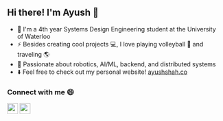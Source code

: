 ## Hi there! I'm Ayush 👋 
- 🏫 I'm a 4th year Systems Design Engineering student at the University of Waterloo
- ⚡ Besides creating cool projects 💻, I love playing volleyball 🏐 and traveling 🌎
- 🌱 Passionate about robotics, AI/ML, backend, and distributed systems
- ⬇️ Feel free to check out my personal website! [ayushshah.co](https://ayush110.github.io)

### Connect with me 😄
[<img src="https://img.shields.io/badge/LinkedIn-2867B2?style=flat-square&logo=linkedin&labelColor=2867B2" height="25" />](https://www.linkedin.com/in/shah-ayush/) [<img src="https://img.shields.io/badge/Email-BB001B?style=flat-square&logo=gmail&labelColor=BB001B&logoColor=white" height="25" />](mailto:ayush.shah@uwaterloo.ca) 

